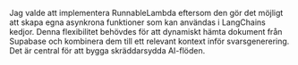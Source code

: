 Jag valde att implementera RunnableLambda eftersom den gör det möjligt att skapa egna asynkrona funktioner som kan användas i LangChains kedjor. Denna flexibilitet behövdes för att dynamiskt hämta dokument från Supabase och kombinera dem till ett relevant kontext inför svarsgenerering. Det är central för att bygga skräddarsydda AI-flöden.
